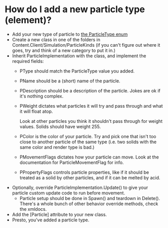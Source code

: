 # How do I add a new particle type (element)?
- Add your new type of particle to [the ParticleType enum](https://github.com/moonheart08/RobustSand/blob/master/Content.Client/Simulation/ParticleKinds/Abstract/ParticleType.cs)
- Create a new class in one of the folders in Content.Client/Simulation/ParticleKinds (if you can't figure out where it goes, try and think of a new category to put it in.)
- Inherit ParticleImplementation with the class, and implement the required fields:
    - PType should match the ParticleType value you added.
    - PName should be a (short) name of the particle.
    - PDescription should be a description of the particle. Jokes are ok if it's nothing complex.
    - PWeight dictates what particles it will try and pass through and what it will float atop.
      
      Look at other particles you think it shouldn't pass through for weight values. Solids should have weight 255.
    - PColor is the color of your particle. Try and pick one that isn't too close to another particle of the same type (i.e. two solids with the same color and render type is bad.)
    - PMovementFlags dictates how your particle can move. Look at the documentation for ParticleMovementFlag for info.
    - PPropertyFlags controls particle properties, like if it should be treated as a solid by other particles, and if it can be melted by acid.
- Optionally, override ParticleImplementation.Update() to give your particle custom update code to run before movement.
    - Particle setup should be done in Spawn() and teardown in Delete(). There's a whole bunch of other behavior override methods, check the xmldocs.
- Add the [Particle] attribute to your new class.
- Presto, you've added a particle type.
